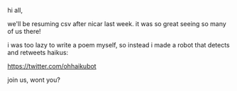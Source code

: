 hi all,

we'll be resuming csv after nicar last week.  it was so great seeing so many of us there!

i was too lazy to write a poem myself, so instead i made a robot that detects and retweets haikus:

https://twitter.com/ohhaikubot

join us, wont you?